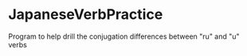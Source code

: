 # JapaneseVerbPractice
Program to help drill the conjugation differences between "ru" and "u" verbs
